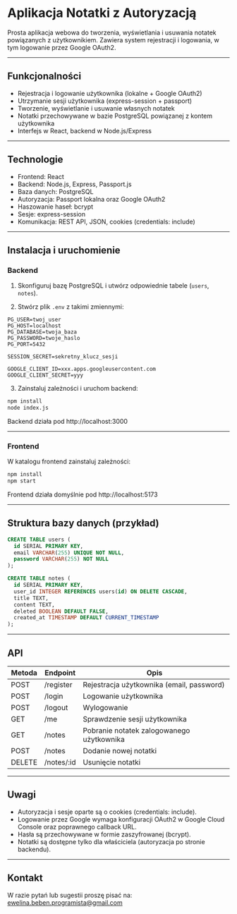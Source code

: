 
# Aplikacja Notatki z Autoryzacją

Prosta aplikacja webowa do tworzenia, wyświetlania i usuwania notatek powiązanych z użytkownikiem. Zawiera system rejestracji i logowania, w tym logowanie przez Google OAuth2.

---

## Funkcjonalności

- Rejestracja i logowanie użytkownika (lokalne + Google OAuth2)
- Utrzymanie sesji użytkownika (express-session + passport)
- Tworzenie, wyświetlanie i usuwanie własnych notatek
- Notatki przechowywane w bazie PostgreSQL powiązanej z kontem użytkownika
- Interfejs w React, backend w Node.js/Express

---

## Technologie

- Frontend: React
- Backend: Node.js, Express, Passport.js
- Baza danych: PostgreSQL
- Autoryzacja: Passport lokalna oraz Google OAuth2
- Haszowanie haseł: bcrypt
- Sesje: express-session
- Komunikacja: REST API, JSON, cookies (credentials: include)

---

## Instalacja i uruchomienie

### Backend

1. Skonfiguruj bazę PostgreSQL i utwórz odpowiednie tabele (`users`, `notes`).

2. Stwórz plik `.env` z takimi zmiennymi:

```
PG_USER=twoj_user
PG_HOST=localhost
PG_DATABASE=twoja_baza
PG_PASSWORD=twoje_haslo
PG_PORT=5432

SESSION_SECRET=sekretny_klucz_sesji

GOOGLE_CLIENT_ID=xxx.apps.googleusercontent.com
GOOGLE_CLIENT_SECRET=yyy
```

3. Zainstaluj zależności i uruchom backend:

```bash
npm install
node index.js
```

Backend działa pod http://localhost:3000

---

### Frontend

W katalogu frontend zainstaluj zależności:

```bash
npm install
npm start
```

Frontend działa domyślnie pod http://localhost:5173

---

## Struktura bazy danych (przykład)

```sql
CREATE TABLE users (
  id SERIAL PRIMARY KEY,
  email VARCHAR(255) UNIQUE NOT NULL,
  password VARCHAR(255) NOT NULL
);

CREATE TABLE notes (
  id SERIAL PRIMARY KEY,
  user_id INTEGER REFERENCES users(id) ON DELETE CASCADE,
  title TEXT,
  content TEXT,
  deleted BOOLEAN DEFAULT FALSE,
  created_at TIMESTAMP DEFAULT CURRENT_TIMESTAMP
);
```

---

## API

| Metoda | Endpoint    | Opis                                      |
| ------ | ----------- | ----------------------------------------- |
| POST   | /register   | Rejestracja użytkownika (email, password) |
| POST   | /login      | Logowanie użytkownika                     |
| POST   | /logout     | Wylogowanie                               |
| GET    | /me         | Sprawdzenie sesji użytkownika             |
| GET    | /notes      | Pobranie notatek zalogowanego użytkownika |
| POST   | /notes      | Dodanie nowej notatki                     |
| DELETE | /notes/:id  | Usunięcie notatki                         |

---

## Uwagi

- Autoryzacja i sesje oparte są o cookies (credentials: include).
- Logowanie przez Google wymaga konfiguracji OAuth2 w Google Cloud Console oraz poprawnego callback URL.
- Hasła są przechowywane w formie zaszyfrowanej (bcrypt).
- Notatki są dostępne tylko dla właściciela (autoryzacja po stronie backendu).

---

## Kontakt

W razie pytań lub sugestii proszę pisać na:  
ewelina.beben.programista@gmail.com
